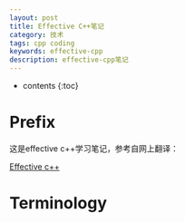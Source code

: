 ```yaml
---
layout: post
title: Effective C++笔记
category: 技术
tags: cpp coding
keywords: effective-cpp
description: effective-cpp笔记
---
```

* contents
{:toc}

# Prefix

这是effective c++学习笔记，参考自网上翻译：

[Effective c++](https://legacy.gitbook.com/book/wizardforcel/effective-cpp/details)




# Terminology

